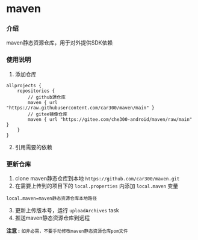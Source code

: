 # maven

### 介绍
maven静态资源仓库，用于对外提供SDK依赖

### 使用说明

1. 添加仓库
```
allprojects {
    repositories {
        // github源仓库
        maven { url "https://raw.githubusercontent.com/car300/maven/main" }
        // gitee镜像仓库
        maven { url "https://gitee.com/che300-android/maven/raw/main" }
    }
}
```
2. 引用需要的依赖

### 更新仓库

1. clone maven静态仓库到本地 `https://github.com/car300/maven.git`
2. 在需要上传到的项目下的 `local.properties` 内添加 `local.maven` 变量
```
local.maven=maven静态资源仓库本地路径
```
3. 更新上传版本号，运行 `uploadArchives` task
4. 推送maven静态资源仓库到远程

**注意 :**  `如非必需，不要手动修改maven静态资源仓库pom文件`
